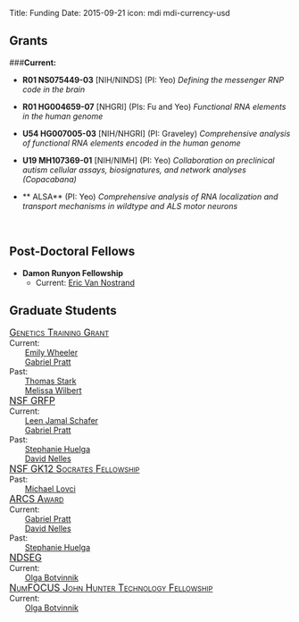 Title: Funding
Date: 2015-09-21
icon: mdi mdi-currency-usd

<style>
.fellowship-title{
  font-variant: small-caps;
  font-size: larger;
}
.fellowship-people{
  padding-left: 2em;
}
</style>

## Grants

###**Current:**
  * **R01 NS075449-03** [NIH/NINDS]  (PI: Yeo)
  	*Defining the messenger RNP code in the brain* 
  	 
  * **R01 HG004659-07** [NHGRI]   (PIs: Fu and Yeo)
  	*Functional RNA elements in the human genome*
  	
  * **U54 HG007005-03** [NIH/NHGRI]   (PI: Graveley)
  	*Comprehensive analysis of functional RNA elements encoded in the human genome*     	
  	
  * **U19 MH107369-01** [NIH/NIMH]  (PI: Yeo)
  	*Collaboration on preclinical autism cellular assays, biosignatures, and network analyses (Copacabana)*  

  * ** ALSA** (PI: Yeo) 
        *Comprehensive analysis of RNA localization and transport mechanisms in wildtype and ALS motor neurons*

</a><br>
## Post-Doctoral Fellows

* **Damon Runyon Fellowship**
  * Current: [Eric Van Nostrand](/people/eric_van_nostrand)

## Graduate Students

<!-- The divs make a table of the fellowships, with 3 fellowships per row -->

<div class="row">
<div class="4u">
  <div class="fellowship-title">
    <a href="http://genetics.ucsd.edu/">Genetics Training Grant</a><br>
  </div>
  Current:
  <div class="fellowship-people">
    <a href="/people/emily_wheeler">Emily Wheeler</a><br>
    <a href="/people/gabriel_pratt">Gabriel Pratt</a><br>
  </div>
  Past:
  <div class="fellowship-people">
  <a href="/people/thomas_stark">Thomas Stark</a><br>
  <a href="/people/melissa_wilbert">Melissa Wilbert</a><br>
  </div>
</div>
<div class="4u">
  <div class="fellowship-title">
    <a href="https://www.fastlane.nsf.gov/grfp/Login.do">NSF GRFP</a>
  </div>
Current:
  <div class="fellowship-people">
    <a href="/people/leen_jamal_schafer">Leen Jamal Schafer</a><br>
    <a href="/people/gabriel_pratt">Gabriel Pratt</a><br>
  </div>
Past:
  <div class="fellowship-people">
    <a href="/people/stephanie_huelga">Stephanie Huelga</a><br>
    <a href="/people/david_nelles">David Nelles</a><br>
  </div>
</div>
<div class="4u">
  <div class="fellowship-title">
    <a href="http://sciencebridge.ucsd.edu/programs/socrates/">NSF GK12 Socrates Fellowship</a>
  </div>
Past:
  <div class="fellowship-people">
    <a href="/people/mike_lovci">Michael Lovci</a><br>
  </div>
</div>
</div>
<div class="row">
<div class="4u">
  <div class="fellowship-title">
  <a href="https://www.arcsfoundation.org/">ARCS Award</a>
  </div>
Current:
  <div class="fellowship-people">
    <a href="/people/gabriel_pratt">Gabriel Pratt</a><br>
    <a href="/people/david_nelles">David Nelles</a><br>
  </div>
Past:
  <div class="fellowship-people">
    <a href="/people/stephanie_huelga">Stephanie Huelga</a><br>
  </div>
</div>
<div class="4u">
  <div class="fellowship-title">
    <a href="https://ndseg.asee.org/">NDSEG</a>
  </div>
Current:
<div class="fellowship-people">
    <a href="/people/olga_botvinnik">Olga Botvinnik</a><br>
</div>
</div>
<div class="4u">
  <div class="fellowship-title">
  <a href="http://www.numfocus.org/john-hunter-technology-fellowship.html">NumFOCUS John Hunter Technology Fellowship</a>
  </div>
Current:
  <div class="fellowship-people">
    <a href="/people/olga_botvinnik">Olga Botvinnik</a><br>
  </div>
</div>
</div>

